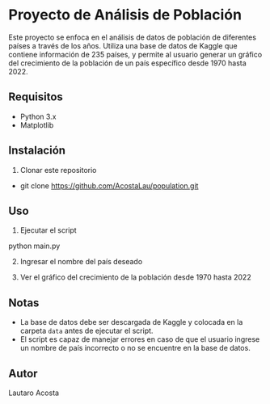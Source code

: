 # Proyecto de Análisis de Población

Este proyecto se enfoca en el análisis de datos de población de diferentes países a través de los años. Utiliza una base de datos de Kaggle que contiene información de 235 países, y permite al usuario generar un gráfico del crecimiento de la población de un país específico desde 1970 hasta 2022.

## Requisitos
- Python 3.x
- Matplotlib

## Instalación
1. Clonar este repositorio

- git clone https://github.com/AcostaLau/population.git


## Uso
1. Ejecutar el script

python main.py

2. Ingresar el nombre del país deseado

3. Ver el gráfico del crecimiento de la población desde 1970 hasta 2022

## Notas
- La base de datos debe ser descargada de Kaggle y colocada en la carpeta `data` antes de ejecutar el script.
- El script es capaz de manejar errores en caso de que el usuario ingrese un nombre de país incorrecto o no se encuentre en la base de datos.

## Autor

Lautaro Acosta
